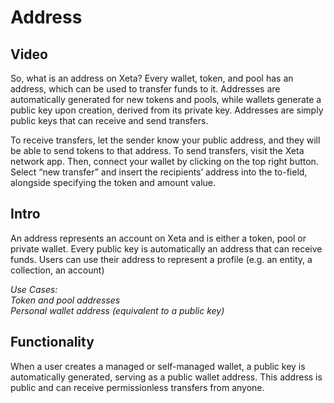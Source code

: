 # Address

## Video
So, what is an address on Xeta? Every wallet, token, and pool has an address, which can be used to transfer funds to it. Addresses are automatically generated for new tokens and pools, while wallets generate a public key upon creation, derived from its private key. Addresses are simply public keys that can receive and send transfers.

To receive transfers, let the sender know your public address, and they will be able to send tokens to that address. To send transfers, visit the Xeta network app. Then, connect your wallet by clicking on the top right button. Select “new transfer” and insert the recipients’ address into the to-field, alongside specifying the token and amount value.

## Intro
An address represents an account on Xeta and is either a token, pool or private wallet. Every public key is automatically an address that can receive funds. Users can use their address to represent a profile (e.g. an entity, a collection, an account)

*Use Cases:  
Token and pool addresses  
Personal wallet address (equivalent to a public key)*

## Functionality
When a user creates a managed or self-managed wallet, a public key is automatically generated, serving as a public wallet address. This address is public and can receive permissionless transfers from anyone.

<div style="page-break-after: always; visibility: hidden">\pagebreak</div>
